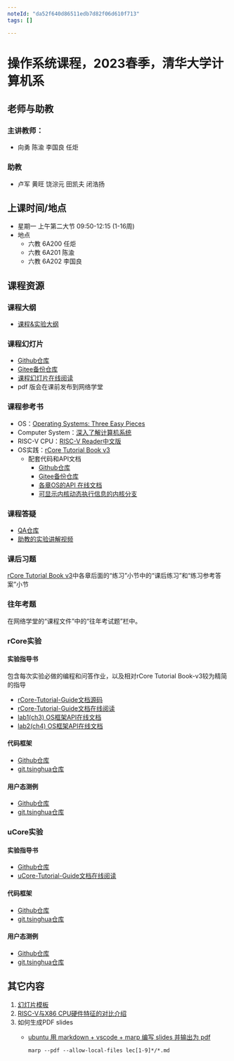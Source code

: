 ```yaml
---
noteId: "da52f640d86511edb7d82f06d610f713"
tags: []

---
```


# 操作系统课程，2023春季，清华大学计算机系

## 老师与助教

### 主讲教师：
  - 向勇 陈渝 李国良 任炬
### 助教
  -  卢军 黄旺 饶淙元 田凯夫 闭浩扬
## 上课时间/地点
- 星期一 上午第二大节 09:50-12:15 (1-16周) 
- 地点
   - 六教 6A200  任炬
   - 六教 6A201  陈渝
   - 六教 6A202  李国良
  
## 课程资源
### 课程大纲
- [课程&实验大纲](os-course-outline.md)
### 课程幻灯片
* [Github仓库](https://github.com/LearningOS/os-lectures/)
* [Gitee备份仓库](https://gitee.com/learning-os/os-lectures/)
* [课程幻灯片在线阅读](https://learningos.github.io/os-lectures/)
* pdf 版会在课前发布到网络学堂
### 课程参考书

* OS：[Operating Systems: Three Easy Pieces](https://pages.cs.wisc.edu/~remzi/OSTEP)
* Computer System：[深入了解计算机系统](https://hansimov.gitbook.io/csapp)
* RISC-V CPU：[RISC-V Reader中文版](http://riscvbook.com/chinese/RISC-V-Reader-Chinese-v2p1.pdf)
* OS实践：[rCore Tutorial Book v3](https://rcore-os.github.io/rCore-Tutorial-Book-v3)
    * 配套代码和API文档
        * [Github仓库](https://github.com/rcore-os/rCore-Tutorial-v3)
        * [Gitee备份仓库](https://gitee.com/learning-os/rCore-Tutorial-v3)
        * [各章OS的API 在线文档](https://learningos.github.io/rCore-Tutorial-v3/)
        * [可显示内核动态执行信息的内核分支](https://github.com/rcore-os/rCore-Tutorial-v3/tree/ch9-log)
### 课程答疑

* [QA仓库](https://git.tsinghua.edu.cn/os-lab/q-and-a/)
* [助教的实验讲解视频](https://cloud.tsinghua.edu.cn/d/ce9eced17e89471c8c30/)
### 课后习题

[rCore Tutorial Book v3](https://rcore-os.github.io/rCore-Tutorial-Book-v3)中各章后面的“练习”小节中的“课后练习”和“练习参考答案”小节

###	往年考题

在网络学堂的“课程文件”中的“往年考试题”栏中。

### rCore实验

#### 实验指导书

包含每次实验必做的编程和问答作业，以及相对rCore Tutorial Book-v3较为精简的指导

* [rCore-Tutorial-Guide文档源码](https://github.com/LearningOS/rCore-Tutorial-Guide-2022S)
*  [rCore-Tutorial-Guide文档在线阅读](https://learningos.github.io/rCore-Tutorial-Guide-2022S/)
* [lab1(ch3) OS框架API在线文档](https://learningos.github.io/rCore-Tutorial-Code-2022S/ch3/os/index.html)
* [lab2(ch4) OS框架API在线文档](https://learningos.github.io/rCore-Tutorial-Code-2022S/ch4/os/index.html)
#### 代码框架

* [Github仓库](https://github.com/LearningOS/rCore-Tutorial-Code-2022S)
* [git.tsinghua仓库](https://git.tsinghua.edu.cn/os-lab/public/rcore-tutorial-code-2022s)
#### 用户态测例

* [Github仓库](https://github.com/LearningOS/rCore-Tutorial-Test-2022S)
* [git.tsinghua仓库](https://git.tsinghua.edu.cn/os-lab/public/rcore-tutorial-test-2022s)
### uCore实验

#### 实验指导书

* [Github仓库](https://github.com/LearningOS/uCore-Tutorial-Guide-2022S)
* [uCore-Tutorial-Guide文档在线阅读](https://learningos.github.io/uCore-Tutorial-Guide-2022S/)
#### 代码框架

* [Github仓库](https://github.com/LearningOS/uCore-Tutorial-Code-2022S)
* [git.tsinghua仓库](https://git.tsinghua.edu.cn/os-lab/public/ucore-tutorial-code-2022s)
#### 用户态测例

* [Github仓库](https://github.com/LearningOS/uCore-Tutorial-Test-2022S)
* [git.tsinghua仓库](https://git.tsinghua.edu.cn/os-lab/public/ucore-tutorial-test-2022s)
## 其它内容

 1. [幻灯片模板](style-marp.md)
 2. [RISC-V与X86 CPU硬件特征的对比介绍](rv-x86-hardware-info-video.md)
 3. 如何生成PDF slides
      - [ubuntu 用 markdown + vscode + marp 编写 slides 并输出为 pdf](https://www.cnblogs.com/luyi07/p/14736322.html)

        ```
        marp --pdf --allow-local-files lec[1-9]*/*.md
        ```


